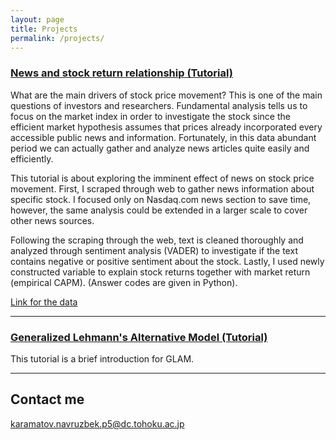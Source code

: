 ```yaml
---
layout: page
title: Projects
permalink: /projects/
---
```


### [News and stock return relationship (Tutorial)](/projects/news_and_boeing_stocks.html)

What are the main drivers of stock price movement? This is one of the main questions of investors and researchers. Fundamental analysis tells us to focus on the market index in order to investigate the stock since the efficient market hypothesis assumes that prices already incorporated every accessible public news and information. Fortunately, in this data abundant period we can actually gather and analyze news articles quite easily and efficiently. 

This tutorial is about exploring the imminent effect of news on stock price movement. First, I scraped through web to gather news information about specific stock. I focused only on Nasdaq.com news section to save time, however, the same analysis could be extended in a larger scale to cover other news sources.

Following the scraping through the web, text is cleaned thoroughly and analyzed through sentiment analysis (VADER) to investigate if the text contains negative or positive sentiment about the stock. Lastly, I used newly constructed variable to explain stock returns together with market return (empirical CAPM). (Answer codes are given in Python).

[Link for the data](https://navruzbek1992.github.io/stock-return-analysis/project3.zip)

***

### [Generalized Lehmann's Alternative Model (Tutorial)](/projects/glam_demonstration.html)

This tutorial is a brief introduction for GLAM. 

***
## Contact me

[karamatov.navruzbek.p5@dc.tohoku.ac.jp](mailto:karamatov.navruzbek.p5@dc.tohoku.ac.jp)
